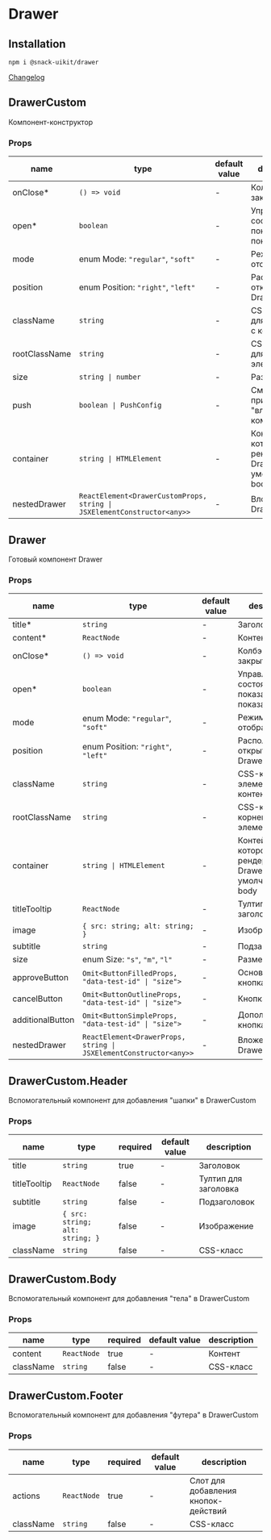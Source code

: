 # Drawer

## Installation
`npm i @snack-uikit/drawer`

[Changelog](./CHANGELOG.md)



[//]: DOCUMENTATION_SECTION_START
[//]: THIS_SECTION_IS_AUTOGENERATED_PLEASE_DONT_EDIT_IT
## DrawerCustom
Компонент-конструктор
### Props
| name | type | default value | description |
|------|------|---------------|-------------|
| onClose* | `() => void` | - | Колбэк закрытия |
| open* | `boolean` | - | Управление состоянием показан/не показан. |
| mode | enum Mode: `"regular"`, `"soft"` | - | Режим отображения |
| position | enum Position: `"right"`, `"left"` | - | Расположение открытого Drawer |
| className | `string` | - | CSS-класс для элемента с контентом |
| rootClassName | `string` | - | CSS-класс для корневого элемента |
| size | `string \| number` | - | Размер |
| push | `boolean \| PushConfig` | - | Смещение при открытии "вложенного" компонента |
| container | `string \| HTMLElement` | - | Контейнер в котором будет рендерится Drawer. По-умолчанию - body |
| nestedDrawer | `ReactElement<DrawerCustomProps, string \| JSXElementConstructor<any>>` | - | Вложенный Drawer |
## Drawer
Готовый компонент Drawer
### Props
| name | type | default value | description |
|------|------|---------------|-------------|
| title* | `string` | - | Заголовок |
| content* | `ReactNode` | - | Контент |
| onClose* | `() => void` | - | Колбэк закрытия |
| open* | `boolean` | - | Управление состоянием показан/не показан. |
| mode | enum Mode: `"regular"`, `"soft"` | - | Режим отображения |
| position | enum Position: `"right"`, `"left"` | - | Расположение открытого Drawer |
| className | `string` | - | CSS-класс для элемента с контентом |
| rootClassName | `string` | - | CSS-класс для корневого элемента |
| container | `string \| HTMLElement` | - | Контейнер в котором будет рендерится Drawer. По-умолчанию - body |
| titleTooltip | `ReactNode` | - | Тултип для заголовка |
| image | `{ src: string; alt: string; }` | - | Изображение |
| subtitle | `string` | - | Подзаголовок |
| size | enum Size: `"s"`, `"m"`, `"l"` | - | Размер |
| approveButton | `Omit<ButtonFilledProps, "data-test-id" \| "size">` | - | Основная кнопка |
| cancelButton | `Omit<ButtonOutlineProps, "data-test-id" \| "size">` | - | Кнопка отмены |
| additionalButton | `Omit<ButtonSimpleProps, "data-test-id" \| "size">` | - | Дополнительная кнопка |
| nestedDrawer | `ReactElement<DrawerProps, string \| JSXElementConstructor<any>>` | - | Вложенный Drawer |


[//]: DOCUMENTATION_SECTION_END

## DrawerCustom.Header
Вспомогательный компонент для добавления "шапки" в DrawerCustom

### Props
| name         | type                            | required | default value | description          |
|--------------|---------------------------------|----------|---------------|----------------------|
| title        | `string`                        | true     | -             | Заголовок            |
| titleTooltip | `ReactNode`                     | false    | -             | Тултип для заголовка |
| subtitle     | `string`                        | false    | -             | Подзаголовок         |
| image        | `{ src: string; alt: string; }` | false    | -             | Изображение          |
| className    | `string`                        | false    | -             | CSS-класс            |

## DrawerCustom.Body
Вспомогательный компонент для добавления "тела" в DrawerCustom

### Props
| name      | type        | required | default value | description |
|-----------|-------------|----------|---------------|-------------|
| content   | `ReactNode` | true     | -             | Контент     |
| className | `string`    | false    | -             | CSS-класс   |

## DrawerCustom.Footer
Вспомогательный компонент для добавления "футера" в DrawerCustom

### Props
| name      | type        | required | default value | description                         |
|-----------|-------------|----------|---------------|-------------------------------------|
| actions   | `ReactNode` | true     | -             | Слот для добавления кнопок-действий |
| className | `string`    | false    | -             | CSS-класс                           |
